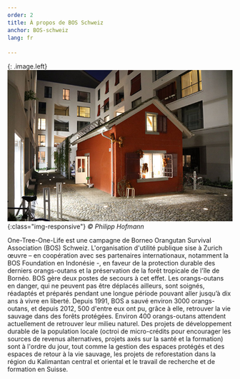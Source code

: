 ```yaml
---
order: 2
title: À propos de BOS Schweiz
anchor: BOS-schweiz
lang: fr

---
```

{: .image.left}
![BOS HQ Zürich](/assets/img/bos-hq.jpg){:class="img-responsive"}
_&copy; Philipp Hofmann_

One-Tree-One-Life est une campagne de Borneo Orangutan Survival Association (BOS) Schweiz. L'organisation d'utilité publique sise à Zurich œuvre – en coopération avec ses partenaires internationaux, notamment la BOS Foundation en Indonésie -, en faveur de la protection durable des derniers orangs-outans et la préservation de la forêt tropicale de l'île de Bornéo. BOS gère deux postes de secours à cet effet. Les orangs-outans en danger, qui ne peuvent pas être déplacés ailleurs, sont soignés, réadaptés et préparés pendant une longue période pouvant aller jusqu’à dix ans à vivre en liberté. Depuis 1991, BOS a sauvé environ 3000 orangs-outans, et depuis 2012, 500 d'entre eux ont pu, grâce à elle, retrouver la vie sauvage dans des forêts protégées. Environ 400 orangs-outans attendent actuellement de retrouver leur milieu naturel. Des projets de développement durable de la population locale (octroi de micro-crédits pour encourager les sources de revenus alternatives, projets axés sur la santé et la formation) sont à l'ordre du jour, tout comme la gestion des espaces protégés et des espaces de retour à la vie sauvage, les projets de reforestation dans la région du Kalimantan central et oriental et le travail de recherche et de formation en Suisse.


